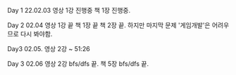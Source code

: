 Day 1 22.02.03
영상 1강 진행중
책 1장 진행중.

Day 2 02.04
영상 1강 끝
책 1장 끝
책 2장 끝.
하지만 마지막 문제 '게임개발'은 어려우므로 다시 봐야함.

Day3 02.05.
영상 2강 ~ 51:26

Day 3 02.06
영상 2강 bfs/dfs 끝.
책 5장 bfs/dfs 끝.